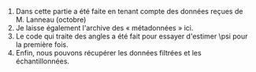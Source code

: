 1) Dans cette partie a été faite en tenant compte des données reçues de M. Lanneau (octobre)
2) Je laisse également l'archive des « métadonnées » ici. 
3) Le code qui traite des angles a été fait pour essayer d'estimer \psi pour la première fois.
4) Enfin, nous pouvons récupérer les données filtrées et les échantillonnées.
